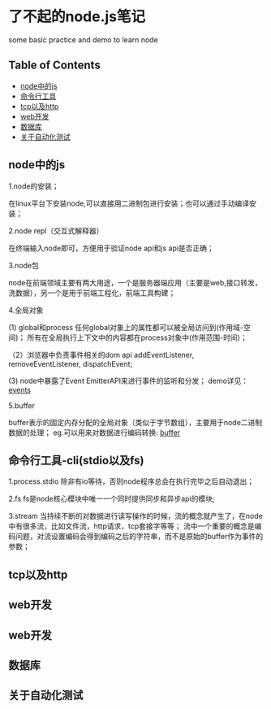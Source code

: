 # 了不起的node.js笔记

  some basic practice and demo to learn node

## Table of Contents

- [node中的js](#node-javascript)
- [命令行工具](#node-api)
- [tcp以及http](#tcp-http)
- [web开发](#node-web)
- [数据库](#node-db)
- [关于自动化测试](#node-test)

## node中的js

1.node的安装；

 在linux平台下安装node,可以直接用二进制包进行安装；也可以通过手动编译安装；

2.node repl（交互式解释器）

 在终端输入node即可，方便用于验证node api和js api是否正确；

3.node包

 node在前端领域主要有两大用途，一个是服务器端应用（主要是web,接口转发，洗数据），另一个是用于前端工程化，前端工具构建；

4.全局对象

  (1) global和process
  任何global对象上的属性都可以被全局访问到(作用域-空间)；
  所有在全局执行上下文中的内容都在process对象中(作用范围-时间)；

 （2）浏览器中负责事件相关的dom api
  addEventListener, removeEventListener, dispatchEvent;

  (3) node中暴露了Event EmitterAPI来进行事件的监听和分发；
  demo详见：[events](./node-primer/events/app.js)

5.buffer

   buffer表示的固定内存分配的全局对象（类似于字节数组），主要用于node二进制数据的处理；
   eg.可以用来对数据进行编码转换: [buffer](./node-primer/buffer/index.js)

## 命令行工具-cli(stdio以及fs)

1.process.stdio
  除非有io等待，否则node程序总会在执行完毕之后自动退出；



2.fs
  fs是node核心模块中唯一一个同时提供同步和异步api的模块;

3.stream
  当持续不断的对数据进行读写操作的时候，流的概念就产生了，在node中有很多流，比如文件流，http请求，tcp套接字等等；
  流中一个重要的概念是编码问题，对流设置编码会得到编码之后的字符串，而不是原始的buffer作为事件的参数；




## tcp以及http


## web开发



## web开发




## 数据库



## 关于自动化测试
